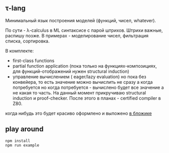 ## &tau;-lang

Минимальный язык построения моделей (функций, чисел, whatever).

По сути - &lambda;-calculus в ML синтаксисе с парой штрихов. Штрихи важные, распишу позже. В примерах - моделирование чисел, фильтрация списка, сортировка.

В комплекте:
- first-class functions
- partial function application (пока только на функциях-композициях, для функций-отображений нужен structural induction)
- управление вычислением ( eager/lazy evaluation) но пока без конвейера, то есть значение можно вычислить не сразу а когда потребуется но когда потребуется - вычислено будет все значение а не какая то часть.
На данный момент прикручиваю structural induction и proof-checker. После этого в планах - certified compiler в Z80.

когда нибудь это будет красиво оформлено и выложено [в бложике](http://gonzazoid.com/)

## play around

```
npm install
npm run example
```
